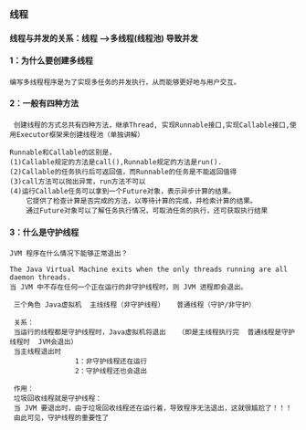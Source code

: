 ### 线程
#### 线程与并发的关系：线程 —>多线程(线程池)   导致并发  

#### 1：为什么要创建多线程
    编写多线程程序是为了实现多任务的并发执行，从而能够更好地与用户交互。
#### 2：一般有四种方法
     创建线程的方式总共有四种方法，继承Thread, 实现Runnable接口,实现Callable接口,使用Executor框架来创建线程池（单独讲解）
     
    Runnable和Callable的区别是，
    (1)Callable规定的方法是call(),Runnable规定的方法是run().
    (2)Callable的任务执行后可返回值，而Runnable的任务是不能返回值得
    (3)call方法可以抛出异常，run方法不可以
    (4)运行Callable任务可以拿到一个Future对象，表示异步计算的结果。
        它提供了检查计算是否完成的方法，以等待计算的完成，并检索计算的结果。
        通过Future对象可以了解任务执行情况，可取消任务的执行，还可获取执行结果
        
#### 3：什么是守护线程 
    JVM 程序在什么情况下能够正常退出？
    
    The Java Virtual Machine exits when the only threads running are all daemon threads.
    当 JVM 中不存在任何一个正在运行的非守护线程时，则 JVM 进程即会退出。
    
     三个角色 Java虚拟机  主线线程（非守护线程）   普通线程（守护/非守护）
     
     关系：
     当运行的线程都是守护线程时，Java虚拟机将退出   （即是主线程执行完  普通线程是守护线程时  JVM会退出） 
     当主线程退出时  
                    1：非守护线程还在运行    
                    2：守护线程还也会退出  
    
     作用：    
     垃圾回收线程就是守护线程：
     当 JVM 要退出时，由于垃圾回收线程还在运行着，导致程序无法退出，这就很尴尬了！！！
     由此可见，守护线程的重要性了
    